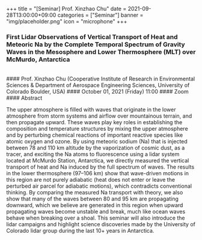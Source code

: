 ﻿+++
title = "[Seminar] Prof. Xinzhao Chu"
date = 2021-09-28T13:00:00+09:00
categories = ["Seminar"]
banner = "img/placeholder.png"
icon = "microphone"
+++
### First Lidar Observations of Vertical Transport of Heat and Meteoric Na by the Complete Temporal Spectrum of Gravity Waves in the Mesosphere and Lower Thermosphere (MLT) over McMurdo, Antarctica 
<br>
#### Prof. Xinzhao Chu (Cooperative Institute of Research in Environmental Sciences & Department of Aerospace Engineering Sciences, University of Colorado Boulder, USA)
#### October 01, 2021 (Friday) 11:00
#### Zoom
<br>
#### Abstract

The upper atmosphere is filled with waves that originate in the lower atmosphere from storm systems and airflow over mountainous terrain, and then propagate upward. These waves play key roles in establishing the composition and temperature structures by mixing the upper atmosphere and by perturbing chemical reactions of important reactive species like atomic oxygen and ozone. By using meteoric sodium (Na) that is injected between 78 and 110 km altitude by the vaporization of cosmic dust, as a tracer, and exciting the Na atoms to fluorescence using a lidar system located at McMurdo Station, Antarctica, we directly measured the vertical transport of heat and Na induced by the full spectrum of waves. The results in the lower thermosphere (97–106 km) show that wave-driven motions in this region are not purely adiabatic (heat does not enter or leave the perturbed air parcel for adiabatic motions), which contradicts conventional thinking. By comparing the measured Na transport with theory, we also show that many of the waves between 80 and 95 km are propagating downward, which we believe are generated in this region when upward propagating waves become unstable and break, much like ocean waves behave when breaking over a shoal. This seminar will also introduce the lidar campaigns and highlight science discoveries made by the University of Colorado lidar group during the last 10+ years in Antarctica. 

